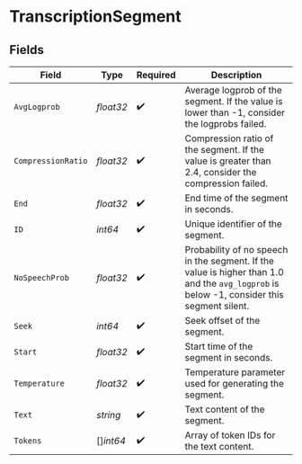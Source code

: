 # TranscriptionSegment


## Fields

| Field                                                                                                                                     | Type                                                                                                                                      | Required                                                                                                                                  | Description                                                                                                                               |
| ----------------------------------------------------------------------------------------------------------------------------------------- | ----------------------------------------------------------------------------------------------------------------------------------------- | ----------------------------------------------------------------------------------------------------------------------------------------- | ----------------------------------------------------------------------------------------------------------------------------------------- |
| `AvgLogprob`                                                                                                                              | *float32*                                                                                                                                 | :heavy_check_mark:                                                                                                                        | Average logprob of the segment. If the value is lower than -1, consider the logprobs failed.                                              |
| `CompressionRatio`                                                                                                                        | *float32*                                                                                                                                 | :heavy_check_mark:                                                                                                                        | Compression ratio of the segment. If the value is greater than 2.4, consider the compression failed.                                      |
| `End`                                                                                                                                     | *float32*                                                                                                                                 | :heavy_check_mark:                                                                                                                        | End time of the segment in seconds.                                                                                                       |
| `ID`                                                                                                                                      | *int64*                                                                                                                                   | :heavy_check_mark:                                                                                                                        | Unique identifier of the segment.                                                                                                         |
| `NoSpeechProb`                                                                                                                            | *float32*                                                                                                                                 | :heavy_check_mark:                                                                                                                        | Probability of no speech in the segment. If the value is higher than 1.0 and the `avg_logprob` is below -1, consider this segment silent. |
| `Seek`                                                                                                                                    | *int64*                                                                                                                                   | :heavy_check_mark:                                                                                                                        | Seek offset of the segment.                                                                                                               |
| `Start`                                                                                                                                   | *float32*                                                                                                                                 | :heavy_check_mark:                                                                                                                        | Start time of the segment in seconds.                                                                                                     |
| `Temperature`                                                                                                                             | *float32*                                                                                                                                 | :heavy_check_mark:                                                                                                                        | Temperature parameter used for generating the segment.                                                                                    |
| `Text`                                                                                                                                    | *string*                                                                                                                                  | :heavy_check_mark:                                                                                                                        | Text content of the segment.                                                                                                              |
| `Tokens`                                                                                                                                  | []*int64*                                                                                                                                 | :heavy_check_mark:                                                                                                                        | Array of token IDs for the text content.                                                                                                  |
